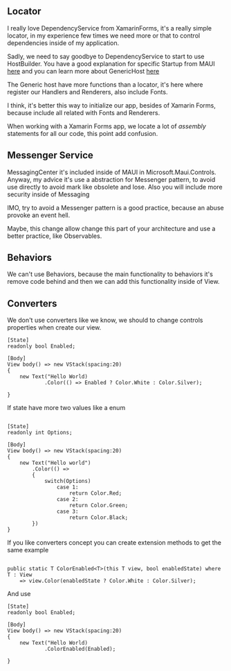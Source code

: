 ## **Locator**

I really love DependencyService from XamarinForms, it's a really simple locator, in my experience few times we need more or that to control dependencies inside of my application.

Sadly, we need to say goodbye to DependencyService to start to use HostBuilder. You have a good explanation for specific Startup from MAUI [here](https://docs.microsoft.com/en-gb/dotnet/maui/fundamentals/app-startup) and you can learn more about GenericHost [here](https://docs.microsoft.com/en-us/dotnet/core/extensions/generic-host)

The Generic host have more functions than a locator, it's here where register our Handlers and Renderers, also include Fonts.

I think, it's better this way to initialize our app, besides of Xamarin Forms, because include all related with Fonts and Renderers.

When working with a Xamarin Forms app, we locate a lot of *assembly* statements for all our code, this point add confusion.

## **Messenger Service**

MessagingCenter it's included inside of MAUI in Microsoft.Maui.Controls. Anyway, my advice it's use a abstraction for Messenger pattern, to avoid use directly to avoid mark like obsolete and lose. Also you will include more security inside of Messaging

IMO, try to avoid a Messenger pattern is a good practice, because an abuse provoke an event hell. 

Maybe, this change allow change this part of your architecture and use a better practice, like Observables.


## **Behaviors**

We can't use Behaviors, because the main functionality to behaviors it's remove code behind and then
we can add this functionality inside of View.

## **Converters**

We don't use converters like we know, we should to change controls properties when create our view. 

```
[State]
readonly bool Enabled;

[Body]
View body() => new VStack(spacing:20)
{
    new Text("Hello World)
            .Color(() => Enabled ? Color.White : Color.Silver);
            
}

```

If state have more two values like a enum

```

[State]
readonly int Options;

[Body]
View body() => new VStack(spacing:20)
{
    new Text("Hello world")
        .Color(() => 
        {
            switch(Options)
                case 1:
                    return Color.Red;
                case 2:
                    return Color.Green;
                case 3:
                    return Color.Black;
        })
}

```

If you like converters concept you can create extension methods to get the same example

```

public static T ColorEnabled<T>(this T view, bool enabledState) where T : View
    => view.Color(enabledState ? Color.White : Color.Silver);

```

And use

```
[State]
readonly bool Enabled;

[Body]
View body() => new VStack(spacing:20)
{
    new Text("Hello World)
            .ColorEnabled(Enabled);    
            
}

```

